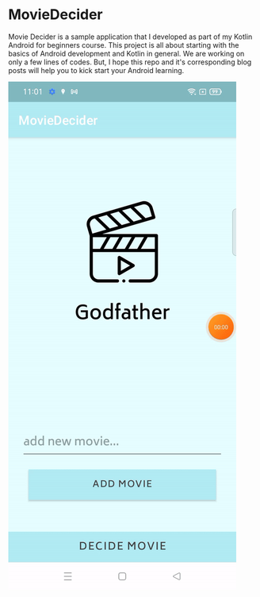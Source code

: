 # MovieDecider
Movie Decider is a sample application that I developed as part of my Kotlin Android for beginners course. This project is all about starting with the basics of Android development 
and Kotlin in general. We are working on only a few lines of codes. But, I hope this repo and it's corresponding blog posts will help you to kick start your Android learning. 

![Preview GIF](https://github.com/clint22/MovieDecider/blob/master/previews/movie_decider_screen_recorder_gif.gif)

